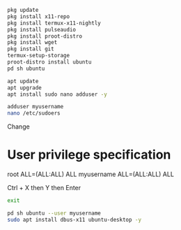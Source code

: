 

```sh
pkg update
pkg install x11-repo
pkg install termux-x11-nightly
pkg install pulseaudio
pkg install proot-distro
pkg install wget
pkg install git
termux-setup-storage
proot-distro install ubuntu
pd sh ubuntu
```

```sh
apt update
apt upgrade
apt install sudo nano adduser -y

adduser myusername
nano /etc/sudoers
```
Change 
# User privilege specification
root    ALL=(ALL:ALL) ALL
myusername ALL=(ALL:ALL) ALL

Ctrl + X then Y then Enter

```sh
exit
```

```sh
pd sh ubuntu --user myusername
sudo apt install dbus-x11 ubuntu-desktop -y
```